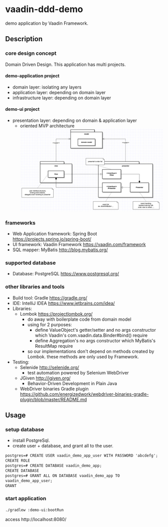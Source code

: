 # vaadin-ddd-demo

demo application by Vaadin Framework.  

## Description

### core design concept

Domain Driven Design.
This application has multi projects.

#### demo-application project

* domain layer: isolating any layers
* application layer: depending on domain layer
* infrastructure layer: depending on domain layer

#### demo-ui project

* presentation layer: depending on domain & application layer
  * oriented MVP architecture
![mvp-concept](./mvp-concept.png)

### frameworks

* Web Application framework: Spring Boot https://projects.spring.io/spring-boot/ 
* UI framework: Vaadin Framework https://vaadin.com/framework
* SQL mapper: MyBatis http://blog.mybatis.org/

### supported database

* Database: PostgreSQL https://www.postgresql.org/

### other libraries and tools

* Build tool: Gradle https://gradle.org/
* IDE: IntelliJ IDEA https://www.jetbrains.com/idea/
* Libraries:
  * Lombok https://projectlombok.org/
    * do away with boilerplate code from domain model
    * using for 2 purposes:
      * define ValueObject's getter/setter and no args constructor which Vaadin's com.vaadin.data.Binder#bind() require
      * define Aggregation's no args constructor which MyBatis's ResultMap require
    * so our implementations don't depend on methods created by Lombok. these methods are only used by Framework.
* Testing:
  * Selenide http://selenide.org/
    * test automation powered by Selenium WebDriver
  * JGiven http://jgiven.org/
    * Behavior-Driven Development in Plain Java
  * WebDriver binaries Gradle plugin https://github.com/energizedwork/webdriver-binaries-gradle-plugin/blob/master/README.md

## Usage

### setup database

* install PostgreSql.
* create user + database, and grant all to the user. 

```
postgres=# CREATE USER vaadin_demo_app_user WITH PASSWORD 'abcdefg';
CREATE ROLE
postgres=# CREATE DATABASE vaadin_demo_app;
CREATE DATABASE
postgres=# GRANT ALL ON DATABASE vaadin_demo_app TO vaadin_demo_app_user;
GRANT
```

### start application

`./gradlew :demo-ui:bootRun`

access http://localhost:8080/
